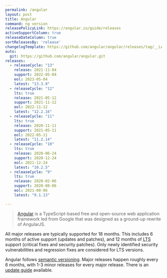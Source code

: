 ```yaml
---
permalink: /angular
layout: post
title: Angular
command: ng version
releasePolicyLink: https://angular.io/guide/releases
activeSupportColumn: true
releaseDateColumn: true
sortReleasesBy: 'release'
changelogTemplate: https://github.com/angular/angular/releases/tag/__LATEST__
auto:
  git: https://github.com/angular/angular.git
releases:
  - releaseCycle: "13"
    release: 2021-11-04
    support: 2022-05-04
    eol: 2023-05-04
    latest: "13.3.9"
  - releaseCycle: "12"
    lts: true
    release: 2021-05-12
    support: 2021-11-12
    eol: 2022-11-12
    latest: "12.2.16"
  - releaseCycle: "11"
    lts: true
    release: 2020-11-11
    support: 2021-05-11
    eol: 2022-05-11
    latest: "11.2.14"
  - releaseCycle: "10"
    lts: true
    release: 2020-06-24
    support: 2020-12-24
    eol: 2021-12-24
    latest: "10.2.5"
  - releaseCycle: "9"
    lts: true
    release: 2020-02-06
    support: 2020-08-06
    eol: 2021-08-06
    latest: "9.1.13"

---
```


> [Angular](https://www.angular.io) is a TypeScript-based free and open-source web application framework led from Google that was designed as a ground-up rewrite of AngularJS.

All major releases are typically supported for 18 months. This includes 6 months of active support (updates and patches), and 12 months of <abbr title="Long Term Support">LTS</abbr> support (critical fixes and security patches). Only newly identified security vulnerabilities and regression fixes are considered for LTS versions.

Angular follows [semantic versioning][semver]. Major releases happen roughly every 6 months, with 1-3 minor releases for every major release. There is an [update guide][updating] available.

[semver]: https://semver.org
[updating]: https://angular.io/guide/updating "Keeping your Angular projects up-to-date"

